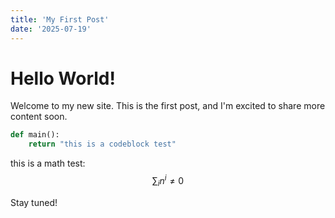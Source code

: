 ```yaml
---
title: 'My First Post'
date: '2025-07-19'
---
```


# Hello World!

Welcome to my new site. This is the first post, and I'm excited to share more content soon.

```python
def main():
    return "this is a codeblock test"
```

this is a math test:
$$
\sum_i n^i \neq 0
$$

Stay tuned!
